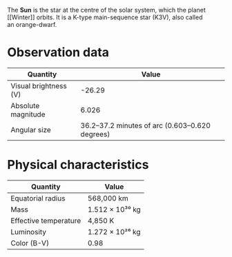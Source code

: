 The **Sun** is the star at the centre of the solar system, which the planet [[Winter]] orbits. It is a K-type main-sequence star (K3V), also called an orange-dwarf.
# Observation data
| Quantity | Value |
| --- | --- |
| Visual brightness (V) | -26.29 |
| Absolute magnitude | 6.026 |
| Angular size | 36.2–37.2 minutes of arc (0.603–0.620 degrees) |
# Physical characteristics
| Quantity | Value |
| --- | --- |
| Equatorial radius | 568,000 km |
| Mass | 1.512 × 10³⁰ kg |
| Effective temperature | 4,850 K |
| Luminosity | 1.272 × 10²⁶ kg |
| Color (B-V) | 0.98 |